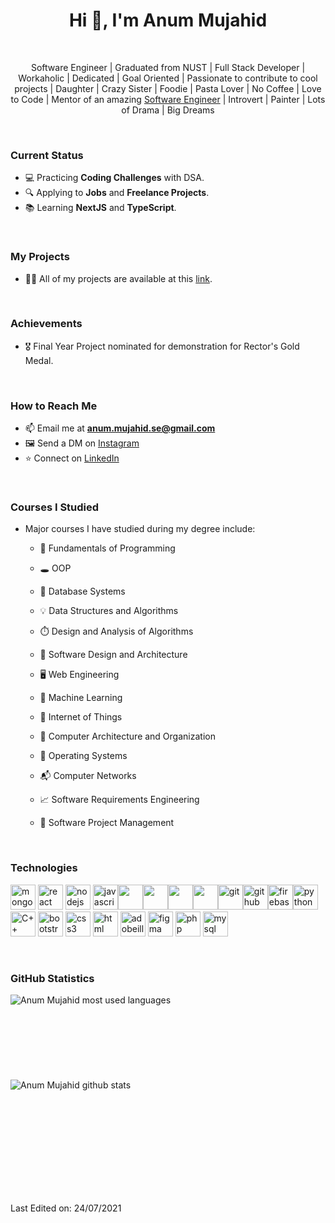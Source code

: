 <h1 align="center">Hi 👋, I'm Anum Mujahid</h1>

<br/>

<p align="center">
Software Engineer | Graduated from NUST | Full Stack Developer | Workaholic | Dedicated | Goal Oriented | Passionate to contribute to cool projects | Daughter | Crazy Sister | Foodie | Pasta Lover | No Coffee | Love to Code | Mentor of an amazing <a href="https://github.com/Fatima-Mujahid">Software Engineer</a> | Introvert | Painter | Lots of Drama | Big Dreams</p> 

<br />

### Current Status

- 💻 Practicing **Coding Challenges** with DSA.
- 🔍 Applying to **Jobs** and **Freelance Projects**.
- 📚 Learning **NextJS** and **TypeScript**.

<br />

### My Projects

- 👨‍💻 All of my projects are available at this [link](https://anum-mujahid.web.app/).

<br />

### Achievements

- 🎖️ Final Year Project nominated for demonstration for Rector's Gold Medal.

<br />

### How to Reach Me

- 📫 Email me at **anum.mujahid.se@gmail.com**
- 🖼️ Send a DM on [Instagram](https://www.linkedin.com/in/anum-mujahid-full-stack-developer/)
- ⭐ Connect on [LinkedIn](https://www.instagram.com/anum_mujahid/)

<br />

### Courses I Studied

- Major courses I have studied during my degree include:

    - 💎 Fundamentals of Programming
    - 🕳️ OOP
    - 📁 Database Systems
    - 💡 Data Structures and Algorithms
    - ⏱️ Design and Analysis of Algorithms
    - 🔎 Software Design and Architecture
    - 🖥️ Web Engineering
    - 🤖 Machine Learning
    - 📡 Internet of Things

    - 🧸 Computer Architecture and Organization
    - 🧵 Operating Systems
    - 📬 Computer Networks
    
    - 📈 Software Requirements Engineering
    - 💼 Software Project Management

<br />

### Technologies

<p align="left"><img src="https://img.icons8.com/color/480/000000/mongodb.png" alt="mongodb" width="40" height="40"/> <img src="https://img.icons8.com/color/480/000000/react-native.png" alt="react" width="40" height="40"/> <img src="https://img.icons8.com/color/480/000000/nodejs.png" alt="nodejs" width="40" height="40"/> <img src="https://img.icons8.com/color/480/000000/javascript--v1.png" alt="javascript" width="40" height="40"/><img src="https://img.icons8.com/color/480/000000/redux.png" width="40" height="40"/><img src="https://img.icons8.com/color/480/000000/material-ui.png" width="40" height="40"/><img src="https://img.icons8.com/color/480/000000/tailwindcss.png" width="40" height="40"/><img src="https://img.icons8.com/color/480/000000/npm.png" width="40" height="40"/><img src="https://img.icons8.com/color/480/000000/git.png" alt="git" width="40" height="40"/><img src="https://img.icons8.com/material-outlined/384/000000/github.png" alt="github" width="40" height="40"/><img src="https://img.icons8.com/color/480/000000/firebase.png" alt="firebase" width="40" height="40"/><img src="https://img.icons8.com/fluency/240/000000/python.png" alt="python" width="40" height="40"/><img src="https://img.icons8.com/color/480/000000/c-plus-plus-logo.png" alt="C++" width="40" height="40"/> <img src="https://img.icons8.com/color/480/000000/bootstrap.png" alt="bootstrap" width="40" height="40"/> <img src="https://img.icons8.com/color/480/000000/css3.png" alt="css3" width="40" height="40"/> <img src="https://img.icons8.com/color/480/000000/html-5--v2.png" alt="html" width="40" height="40"> <img src="https://img.icons8.com/color/480/000000/adobe-illustrator--v1.png" alt="adobeillustrator" width="40" height="40"/> <img src="https://img.icons8.com/color/480/000000/figma--v1.png" alt="figma" width="40" height="40"/> <img src="https://img.icons8.com/dusk/480/000000/php-logo.png" alt="php" width="40" height="40"/> <img src="https://img.icons8.com/fluency/480/000000/mysql-logo.png" alt="mysql" width="40" height="40"/></p>

<br />

### GitHub Statistics

<img align="left" src="https://github-readme-stats.vercel.app/api/top-langs/?username=AnumMujahid&layout=compact&hide=html" alt="Anum Mujahid most used languages" />
<br /><br /><br /><br /><br /><br /><br /><br />
<img align="left" src="https://github-readme-stats.vercel.app/api?username=AnumMujahid&show_icons=true" alt="Anum Mujahid github stats" />

<br /><br /><br /><br /><br /><br />
----

Last Edited on: 24/07/2021
